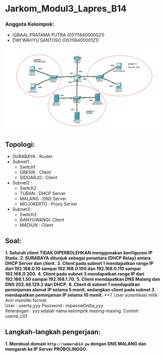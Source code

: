 # **Jarkom_Modul3_Lapres_B14**
### Anggota Kelompok:
- IQBAAL PRATAMA PUTRA  (05111840000021)
- DWI WAHYU SANTOSO     (05111840000121)

<img src="images/topologi.PNG" width="500">

## Topologi:
- SURABAYA    : Router
- Subnet1     : 
  - Switch1
  - GRESIK    : Client
  - SIDOARJO  : Client
- Subnet2     :
  - Switch2
  - TUBAN     : DHCP Server
  - MALANG    : DNS Server
  - MOJOKERTO : Proxy Server
- Subnet3     :
  - Switch3
  - BANYUWANGI: Client
  - MADIUN    : Client

## Soal:
**1. Seluruh client TIDAK DIPERBOLEHKAN menggunakan konfigurasi IP Statis.**
**2. SURABAYA ditunjuk sebagai perantara (DHCP Relay) antara DHCP Server dan client.**
**3. Client pada subnet 1 mendapatkan range IP dari 192.168.0.10 sampai 192.168.0.100 dan 192.168.0.110 sampai 192.168.0.200.**
**4. Client pada subnet 3 mendapatkan range IP dari 192.168.1.50 sampai 192.168.1.70.**
**5. Client mendapatkan DNS Malang dan DNS 202.46.129.2 dari DHCP.**
**6. Client di subnet 1 mendapatkan peminjaman alamat IP selama 5 menit, sedangkan client pada subnet 3 mendapatkan peminjaman IP selama 10 menit.**
**7. User autentikasi milik Anri memiliki format:
<br>
     User : userta_yyy
     Password : inipassw0rdta_yyy
<br>
     Keterangan : yyy adalah nama kelompok masing-masing. Contoh: userta_c01


## Langkah-langkah pengerjaan:
**1. Membuat domain `http://semerub14.pw` dengan DNS MALANG dan mengarah ke IP Server PROBOLINGGO.** <br>
